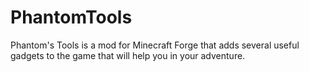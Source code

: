 # PhantomTools
Phantom's Tools is a mod for Minecraft Forge that adds several useful gadgets to the game that will help you in your adventure.
